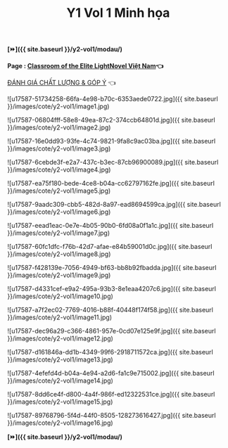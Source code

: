 ﻿---
layout: post
title: Y1 Vol 1 Minh họa
permalink: /y2-vol1/minhhoa/
---

**[⏩]({{ site.baseurl }}/y2-vol1/modau/)**

**Page : [Classroom of the Elite LightNovel Việt Nam](http://facebook.com/Classroom.of.the.Elite.VN)👈**

[ĐÁNH GIÁ CHẤT LƯỢNG & GÓP Ý](https://bit.ly/danhgiagopy) 👈

![u17587-51734258-66fa-4e98-b70c-6353aede0722.jpg]({{ site.baseurl }}/images/cote/y2-vol1/image1.jpg)

![u17587-06804fff-58e8-49ea-87c2-374ccb64801d.jpg]({{ site.baseurl }}/images/cote/y2-vol1/image2.jpg)

![u17587-16e0dd93-93fe-4c74-9821-9fa8c9ac03ba.jpg]({{ site.baseurl }}/images/cote/y2-vol1/image3.jpg)

![u17587-6cebde3f-e2a7-437c-b3ec-87cb96900089.jpg]({{ site.baseurl }}/images/cote/y2-vol1/image4.jpg)

![u17587-ea75f180-bede-4ce8-b04a-cc62797162fe.jpg]({{ site.baseurl }}/images/cote/y2-vol1/image5.jpg)

![u17587-9aadc309-cbb5-482d-8a97-ead8694599ca.jpg]({{ site.baseurl }}/images/cote/y2-vol1/image6.jpg)

![u17587-eead1eac-0e7e-4b05-90b0-6fd08a0f1a1c.jpg]({{ site.baseurl }}/images/cote/y2-vol1/image7.jpg)

![u17587-60fc1dfc-f76b-42d7-afae-e84b59001d0c.jpg]({{ site.baseurl }}/images/cote/y2-vol1/image8.jpg)

![u17587-f428139e-7056-4949-bf63-bb8b92fbadda.jpg]({{ site.baseurl }}/images/cote/y2-vol1/image9.jpg)

![u17587-d4331cef-e9a2-495a-93b3-8e1eaa4207c6.jpg]({{ site.baseurl }}/images/cote/y2-vol1/image10.jpg)

![u17587-a7f2ec02-7769-4016-b88f-40448f174f58.jpg]({{ site.baseurl }}/images/cote/y2-vol1/image11.jpg)

![u17587-dec96a29-c366-4861-957e-0cd07e125e9f.jpg]({{ site.baseurl }}/images/cote/y2-vol1/image12.jpg)

![u17587-d161846a-dd1b-4349-99f6-2918711572ca.jpg]({{ site.baseurl }}/images/cote/y2-vol1/image13.jpg)

![u17587-4efefd4d-b04a-4e94-a2d6-fa1c9e715002.jpg]({{ site.baseurl }}/images/cote/y2-vol1/image14.jpg)

![u17587-8dd6ce4f-d800-4a4f-986f-ed12322531ce.jpg]({{ site.baseurl }}/images/cote/y2-vol1/image15.jpg)

![u17587-89768796-5f4d-44f0-8505-128273616427.jpg]({{ site.baseurl }}/images/cote/y2-vol1/image16.jpg)

**[⏩]({{ site.baseurl }}/y2-vol1/modau/)**
